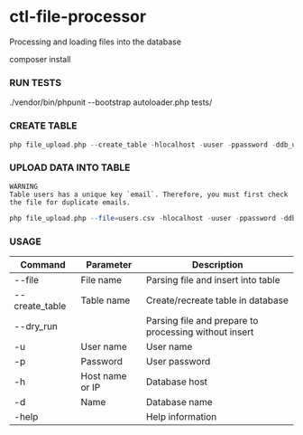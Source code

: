 # ctl-file-processor
Processing and loading files into the database

composer install

### RUN TESTS
./vendor/bin/phpunit --bootstrap autoloader.php tests/


### CREATE TABLE
```php
php file_upload.php --create_table -hlocalhost -uuser -ppassword -ddb_users
```

### UPLOAD DATA INTO TABLE
```
WARNING
Table users has a unique key `email`. Therefore, you must first check the file for duplicate emails.
```
```php
php file_upload.php --file=users.csv -hlocalhost -uuser -ppassword -ddb_users
```



### USAGE

| Command | Parameter | Description |
| ---------- | ---------- | ---------- |
| --file           | File name       |  Parsing file and insert into table|
| --create_table   | Table name      |  Create/recreate table in database |
| --dry_run        |                 |  Parsing file and prepare to processing without insert |
| -u               | User name       |  User name |
| -p               | Password        |  User password |
| -h               | Host name or IP |  Database host |
| -d               | Name            |  Database name |
| -help            |                 |  Help information |

